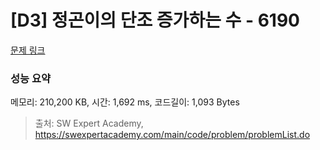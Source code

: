 # [D3] 정곤이의 단조 증가하는 수 - 6190 

[문제 링크](https://swexpertacademy.com/main/code/problem/problemDetail.do?contestProbId=AWcPjEuKAFgDFAU4) 

### 성능 요약

메모리: 210,200 KB, 시간: 1,692 ms, 코드길이: 1,093 Bytes



> 출처: SW Expert Academy, https://swexpertacademy.com/main/code/problem/problemList.do